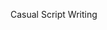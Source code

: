 Casual Script Writing

<!---
CRLGBRLLDSM/CRLGBRLLDSM is a ✨ special ✨ repository because its `README.md` (this file) appears on your GitHub profile.
You can click the Preview link to take a look at your changes.
--->
